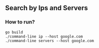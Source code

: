 ## Search by Ips and Servers

### How to run?
```
go build
./command-line ip --host google.com
./command-line servers --host google.com

